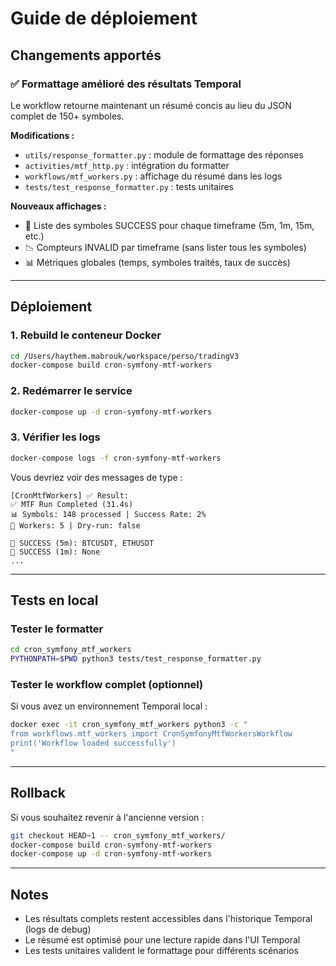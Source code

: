 # Guide de déploiement

## Changements apportés

### ✅ Formattage amélioré des résultats Temporal

Le workflow retourne maintenant un résumé concis au lieu du JSON complet de 150+ symboles.

**Modifications :**
- `utils/response_formatter.py` : module de formattage des réponses
- `activities/mtf_http.py` : intégration du formatter
- `workflows/mtf_workers.py` : affichage du résumé dans les logs
- `tests/test_response_formatter.py` : tests unitaires

**Nouveaux affichages :**
- 🎯 Liste des symboles SUCCESS pour chaque timeframe (5m, 1m, 15m, etc.)
- 📉 Compteurs INVALID par timeframe (sans lister tous les symboles)
- 📊 Métriques globales (temps, symboles traités, taux de succès)

---

## Déploiement

### 1. Rebuild le conteneur Docker

```bash
cd /Users/haythem.mabrouk/workspace/perso/tradingV3
docker-compose build cron-symfony-mtf-workers
```

### 2. Redémarrer le service

```bash
docker-compose up -d cron-symfony-mtf-workers
```

### 3. Vérifier les logs

```bash
docker-compose logs -f cron-symfony-mtf-workers
```

Vous devriez voir des messages de type :
```
[CronMtfWorkers] ✅ Result:
✅ MTF Run Completed (31.4s)
📊 Symbols: 148 processed | Success Rate: 2%
🔄 Workers: 5 | Dry-run: false

🎯 SUCCESS (5m): BTCUSDT, ETHUSDT
🎯 SUCCESS (1m): None
...
```

---

## Tests en local

### Tester le formatter

```bash
cd cron_symfony_mtf_workers
PYTHONPATH=$PWD python3 tests/test_response_formatter.py
```

### Tester le workflow complet (optionnel)

Si vous avez un environnement Temporal local :

```bash
docker exec -it cron_symfony_mtf_workers python3 -c "
from workflows.mtf_workers import CronSymfonyMtfWorkersWorkflow
print('Workflow loaded successfully')
"
```

---

## Rollback

Si vous souhaitez revenir à l'ancienne version :

```bash
git checkout HEAD~1 -- cron_symfony_mtf_workers/
docker-compose build cron-symfony-mtf-workers
docker-compose up -d cron-symfony-mtf-workers
```

---

## Notes

- Les résultats complets restent accessibles dans l'historique Temporal (logs de debug)
- Le résumé est optimisé pour une lecture rapide dans l'UI Temporal
- Les tests unitaires valident le formattage pour différents scénarios

